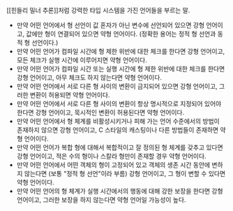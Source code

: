 [[힌들리 밀너 추론]]처럼 강력한 타입 시스템을 가진 언어들을 부르는 말.

-   만약 어떤 언어에서 형 선언이 값 혼자가 아닌 변수에 선언되어 있으면 강형 언어이고, 값에만 형이 연결되어 있으면 약형 언어이다. (정확한 용어는 정적 형 선언과 동적 형 선언이다.)
-   만약 어떤 언어가 컴파일 시간에 형 제한 위반에 대한 체크를 한다면 강형 언어이고, 모든 체크가 실행 시간에 이루어지면 약형 언어이다.
-   만약 어떤 언어가 컴파일 시간 또는 실행 시간에 형 제한 위반에 대한 체크를 한다면 강형 언어이고, 아무 체크도 하지 않는다면 약형 언어이다.
-   만약 어떤 언어에서 서로 다른 형 사이의 변환이 금지되어 있으면 강형 언어이고, 그러한 변환이 허용되면 약형 언어이다.
-   만약 어떤 언어에서 서로 다른 형 사이의 변환이 항상 명시적으로 지정되어 있어야 한다면 강형 언어이고, 묵시적인 변환이 허용된다면 약형 언어이다.
-   만약 어떤 언어에서 형 체계를 비활성시키거나 피해 가는 언어 수준에서의 방법이 존재하지 않으면 강형 언어이고, C 스타일의 캐스팅이나 다른 방법들이 존재하면 약형 언어이다.
-   만약 어떤 언어가 복합 형에 대해서 복합적이고 잘 정의된 형 체계를 갖추고 있다면 강형 언어이고, 적은 수의 형이나 스칼라 형만이 존재할 경우 약형 언어이다.
-   만약 어떤 언어에서 어떤 객체의 형이 고정되어 있고 객체의 생존 시간 동안에 변하지 않는다면 (보통 "정적 형 선언"이라 부름) 강형 언어이고, 그 형이 변할 수 있다면 약형 언어이다.
-   만약 어떤 언어의 형 체계가 실행 시간에서의 행동에 대해 강한 보장을 한다면 강형 언어이고, 그러한 보장을 하지 않는다면 약형 언어일 가능성이 높다.